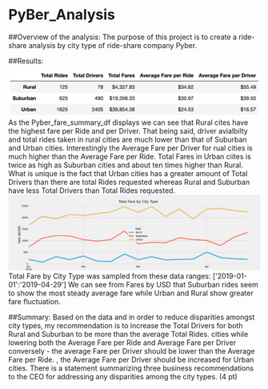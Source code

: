 # PyBer_Analysis

##Overview of the analysis:
The purpose of this project is to create a ride-share analysis by city type of ride-share company Pyber.

##Results:
![Pyber_fare_summary_df.png](/Resources/Pyber_fare_summary_df.png)
As the Pyber_fare_summary_df displays we can see that Rural cites have the highest fare per Ride and per Driver. That being said, driver avialbilty and total rides taken in rural cities are much lower than that of Suburban and Urban cities. Interestingly the Average Fare per Driver for rual cities is much higher than the Average Fare per Ride. 
Total Fares in Urban ciites is twice as high as Suburban cities and about ten times higher than Rural. What is unique is the fact that Urban cities has a greater amount of Total Drivers than there are total Rides requested whereas Rural and Suburban have less Total Drivers than Total Rides requested.
![Pyber_fare_summary.png](/Resources/Pyber_fare_summary.png)
Total Fare by City Type was sampled from these data ranges: ['2019-01-01':'2019-04-29']
We can see from Fares by USD that Suburban rides seem to show the most steady average fare while Urban and Rural show greater fare fluctuation. 

##Summary:
Based on the data and in order to reduce disparities amongst city types, my recommendation is to increase the Total Drivers for both Rural and Suburban to be more than the average Total Rides.  cities while lowering both the Average Fare per Ride and Average Fare per Driver conversely - the average Fare per Driver should be lower than the Average Fare per Ride. , the Average Fare per Driver should be increased for Urban cities. 
There is a statement summarizing three business recommendations to the CEO for addressing any disparities among the city types. (4 pt)
